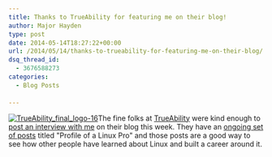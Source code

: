```yaml
---
title: Thanks to TrueAbility for featuring me on their blog!
author: Major Hayden
type: post
date: 2014-05-14T18:27:22+00:00
url: /2014/05/14/thanks-to-trueability-for-featuring-me-on-their-blog/
dsq_thread_id:
  - 3676588273
categories:
  - Blog Posts

---
```

[<img src="/wp-content/uploads/2014/05/TrueAbility_final_logo-16-300x69.jpg" alt="TrueAbility_final_logo-16" width="300" height="69" class="alignright size-medium wp-image-4924" srcset="/wp-content/uploads/2014/05/TrueAbility_final_logo-16-300x69.jpg 300w, /wp-content/uploads/2014/05/TrueAbility_final_logo-16-1024x238.jpg 1024w" sizes="(max-width: 300px) 100vw, 300px" />][1]The fine folks at [TrueAbility][2] were kind enough to [post an interview with me][3] on their blog this week. They have an [ongoing set of posts][4] titled "Profile of a Linux Pro" and those posts are a good way to see how other people have learned about Linux and built a career around it.

 [1]: /wp-content/uploads/2014/05/TrueAbility_final_logo-16.jpg
 [2]: https://trueability.com/
 [3]: http://blog.trueability.com/2014/05/profile-of-a-linux-pro-major-hayden/
 [4]: http://blog.trueability.com/category/profile-of-a-linux-pro/
